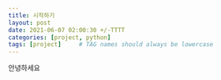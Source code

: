 ```yaml
---
title: 시작하기
layout: post
date: 2021-06-07 02:00:30 +/-TTTT
categories: [project, python]
tags: [project]     # TAG names should always be lowercase
---
```


안녕하세요